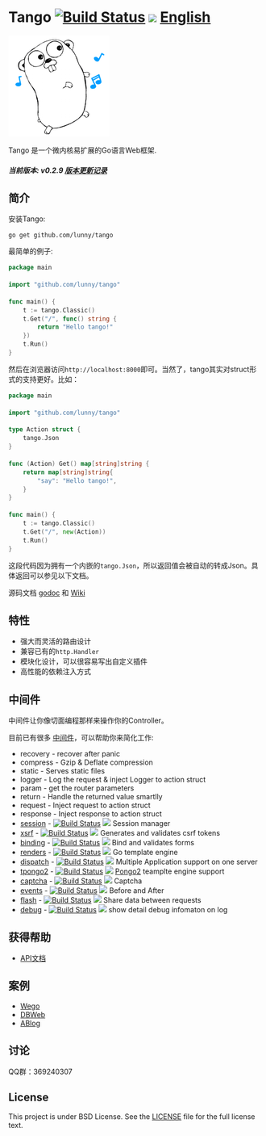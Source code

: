 Tango [![Build Status](https://drone.io/github.com/lunny/tango/status.png)](https://drone.io/github.com/lunny/tango/latest) [![](http://gocover.io/_badge/github.com/lunny/tango)](http://gocover.io/github.com/lunny/tango) [English](README.md)
=======================

![Tango Logo](logo.png)

Tango 是一个微内核易扩展的Go语言Web框架.

##### 当前版本: v0.2.9 [版本更新记录](https://github.com/lunny/tango/releases)

## 简介

安装Tango:

    go get github.com/lunny/tango

最简单的例子:

```go
package main

import "github.com/lunny/tango"

func main() {
    t := tango.Classic()
    t.Get("/", func() string {
        return "Hello tango!"
    })
    t.Run()
}
```

然后在浏览器访问`http://localhost:8000`即可。当然了，tango其实对struct形式的支持更好。比如：

```go
package main

import "github.com/lunny/tango"

type Action struct {
    tango.Json
}

func (Action) Get() map[string]string {
    return map[string]string{
        "say": "Hello tango!",
    }
}

func main() {
    t := tango.Classic()
    t.Get("/", new(Action))
    t.Run()
}
```

这段代码因为拥有一个内嵌的`tango.Json`，所以返回值会被自动的转成Json。具体返回可以参见以下文档。

源码文档 [godoc](http://godoc.org/github.com/lunny/tango) 和 [Wiki](https://github.com/lunny/tango/wiki/ZH_Home)

## 特性

- 强大而灵活的路由设计
- 兼容已有的`http.Handler`
- 模块化设计，可以很容易写出自定义插件
- 高性能的依赖注入方式

## 中间件 

中间件让你像切面编程那样来操作你的Controller。

目前已有很多 [中间件](https://github.com/tango-contrib)，可以帮助你来简化工作:

- recovery - recover after panic
- compress - Gzip & Deflate compression
- static - Serves static files
- logger - Log the request & inject Logger to action struct
- param - get the router parameters
- return - Handle the returned value smartlly
- request - Inject request to action struct
- response - Inject response to action struct
- [session](https://github.com/tango-contrib/session) - [![Build Status](https://drone.io/github.com/tango-contrib/session/status.png)](https://drone.io/github.com/tango-contrib/session/latest) [![](http://gocover.io/_badge/github.com/tango-contrib/session)](http://gocover.io/github.com/tango-contrib/session) Session manager
- [xsrf](https://github.com/tango-contrib/xsrf) - [![Build Status](https://drone.io/github.com/tango-contrib/xsrf/status.png)](https://drone.io/github.com/tango-contrib/xsrf/latest) [![](http://gocover.io/_badge/github.com/tango-contrib/xsrf)](http://gocover.io/github.com/tango-contrib/xsrf) Generates and validates csrf tokens
- [binding](https://github.com/tango-contrib/binding) - [![Build Status](https://drone.io/github.com/tango-contrib/binding/status.png)](https://drone.io/github.com/tango-contrib/binding/latest) [![](http://gocover.io/_badge/github.com/tango-contrib/binding)](http://gocover.io/github.com/tango-contrib/binding) Bind and validates forms
- [renders](https://github.com/tango-contrib/renders) - [![Build Status](https://drone.io/github.com/tango-contrib/renders/status.png)](https://drone.io/github.com/tango-contrib/renders/latest) [![](http://gocover.io/_badge/github.com/tango-contrib/renders)](http://gocover.io/github.com/tango-contrib/renders) Go template engine
- [dispatch](https://github.com/tango-contrib/dispatch) - [![Build Status](https://drone.io/github.com/tango-contrib/dispatch/status.png)](https://drone.io/github.com/tango-contrib/dispatch/latest) [![](http://gocover.io/_badge/github.com/tango-contrib/dispatch)](http://gocover.io/github.com/tango-contrib/dispatch) Multiple Application support on one server
- [tpongo2](https://github.com/tango-contrib/tpongo2) - [![Build Status](https://drone.io/github.com/tango-contrib/tpongo2/status.png)](https://drone.io/github.com/tango-contrib/tpongo2/latest) [![](http://gocover.io/_badge/github.com/tango-contrib/tpongo2)](http://gocover.io/github.com/tango-contrib/tpongo2) [Pongo2](https://github.com/flosch/pongo2) teamplte engine support
- [captcha](https://github.com/tango-contrib/captcha) - [![Build Status](https://drone.io/github.com/tango-contrib/captcha/status.png)](https://drone.io/github.com/tango-contrib/captcha/latest) [![](http://gocover.io/_badge/github.com/tango-contrib/captcha)](http://gocover.io/github.com/tango-contrib/captcha) Captcha
- [events](https://github.com/tango-contrib/events) - [![Build Status](https://drone.io/github.com/tango-contrib/events/status.png)](https://drone.io/github.com/tango-contrib/events/latest) [![](http://gocover.io/_badge/github.com/tango-contrib/events)](http://gocover.io/github.com/tango-contrib/events) Before and After
- [flash](https://github.com/tango-contrib/flash) - [![Build Status](https://drone.io/github.com/tango-contrib/flash/status.png)](https://drone.io/github.com/tango-contrib/flash/latest) [![](http://gocover.io/_badge/github.com/tango-contrib/flash)](http://gocover.io/github.com/tango-contrib/flash) Share data between requests
- [debug](https://github.com/tango-contrib/debug) - [![Build Status](https://drone.io/github.com/tango-contrib/debug/status.png)](https://drone.io/github.com/tango-contrib/debug/latest) [![](http://gocover.io/_badge/github.com/tango-contrib/debug)](http://gocover.io/github.com/tango-contrib/debug) show detail debug infomaton on log

## 获得帮助

- [API文档](https://gowalker.org/github.com/lunny/tango)

## 案例

- [Wego](https://github.com/go-tango/wego)
- [DBWeb](https://github.com/go-xorm/dbweb)
- [ABlog](https://github.com/fuxiaohei/ablog)

## 讨论

QQ群：369240307

## License

This project is under BSD License. See the [LICENSE](LICENSE) file for the full license text.